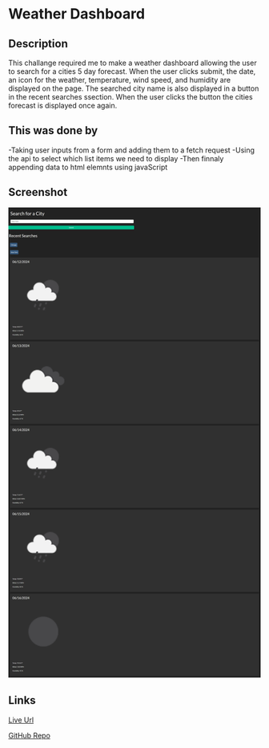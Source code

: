 # Weather Dashboard

## Description

This challange required me to make a weather dashboard allowing the user to search for a cities 5 day forecast.  When  the user clicks submit, the date, an icon for the weather, temperature, wind speed, and humidity are displayed on the page.  The searched city name is also displayed in a button in the recent searches ssection.  When the user clicks the button the cities forecast is displayed once again.

## This was done by

-Taking user inputs from a form and adding them to a fetch request
-Using the api to select which list items we need to display
-Then finnaly appending data to html elemnts using javaScript

## Screenshot

![Weather Dashboard](./assets/images/Weather-Dashboard.png)


## Links
[Live Url](https://bryson987081.github.io/weather-dashboard/)

[GitHub Repo](https://github.com/Bryson987081/weather-dashboard)